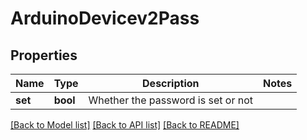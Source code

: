 # ArduinoDevicev2Pass

## Properties
Name | Type | Description | Notes
------------ | ------------- | ------------- | -------------
**set** | **bool** | Whether the password is set or not | 

[[Back to Model list]](../README.md#documentation-for-models) [[Back to API list]](../README.md#documentation-for-api-endpoints) [[Back to README]](../README.md)


